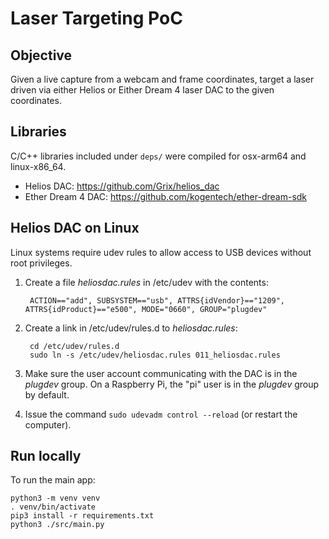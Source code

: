 # Laser Targeting PoC

## Objective

Given a live capture from a webcam and frame coordinates, target a laser driven via either Helios or Either Dream 4 laser DAC to the given coordinates.

## Libraries

C/C++ libraries included under `deps/` were compiled for osx-arm64 and linux-x86_64.

- Helios DAC: https://github.com/Grix/helios_dac
- Ether Dream 4 DAC: https://github.com/kogentech/ether-dream-sdk

## Helios DAC on Linux

Linux systems require udev rules to allow access to USB devices without root privileges.

1. Create a file *heliosdac.rules* in /etc/udev with the contents:

        ACTION=="add", SUBSYSTEM=="usb", ATTRS{idVendor}=="1209", ATTRS{idProduct}=="e500", MODE="0660", GROUP="plugdev"

1. Create a link in /etc/udev/rules.d to *heliosdac.rules*:

		cd /etc/udev/rules.d
		sudo ln -s /etc/udev/heliosdac.rules 011_heliosdac.rules
	
1. Make sure the user account communicating with the DAC is in the *plugdev* group. On a Raspberry Pi, the "pi" user is in the *plugdev* group by default.

1. Issue the command `sudo udevadm control --reload` (or restart the computer).

## Run locally

To run the main app:

    python3 -m venv venv
    . venv/bin/activate
    pip3 install -r requirements.txt
    python3 ./src/main.py
